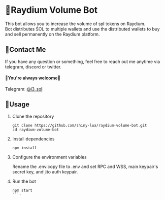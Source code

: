 # 🤖Raydium Volume Bot

This bot allows you to increase the volume of spl tokens on Raydium.
<br />
Bot distributes SOL to multiple wallets and use the distributed wallets to buy and sell permanently on the Raydium platform.

## 💬Contact Me

If you have any question or something, feel free to reach out me anytime via telegram, discord or twitter.
<br>
#### 🌹You're always welcome🌹

Telegram: [@i3_sol](https://t.me/i3_sol) <br>


## 👀Usage
1. Clone the repository

    ```
    git clone https://github.com/shiny-lua/raydium-volume-bot.git
    cd raydium-volume-bot
    ```
2. Install dependencies

    ```
    npm install
    ```
3. Configure the environment variables

    Rename the .env.copy file to .env and set RPC and WSS, main keypair's secret key, and jito auth keypair.

4. Run the bot

    ```
    npm start
    ```-
